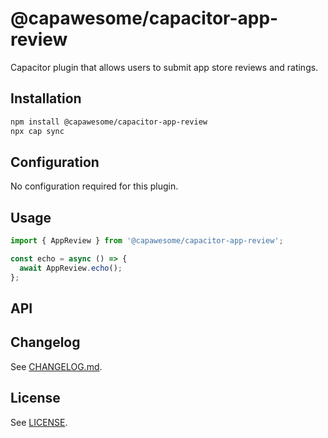 # @capawesome/capacitor-app-review

Capacitor plugin that allows users to submit app store reviews and ratings.

## Installation

```bash
npm install @capawesome/capacitor-app-review
npx cap sync
```

## Configuration

No configuration required for this plugin.

## Usage

```typescript
import { AppReview } from '@capawesome/capacitor-app-review';

const echo = async () => {
  await AppReview.echo();
};
```

## API

<docgen-index>

</docgen-index>

<docgen-api>
<!--Update the source file JSDoc comments and rerun docgen to update the docs below-->

</docgen-api>

## Changelog

See [CHANGELOG.md](https://github.com/capawesome-team/capacitor-plugins/blob/main/packages/app-review/CHANGELOG.md).

## License

See [LICENSE](https://github.com/capawesome-team/capacitor-plugins/blob/main/packages/app-review/LICENSE).
